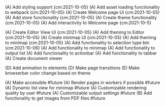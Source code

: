(A) Add styling support {cm:2021-10-05}
(A) Add asset loading functionality to webpack {cm:2021-10-05}
(A) Create Welcome page UI {cm:2021-10-05}
(A) Add store functionality {cm:2021-10-05}
(A) Create theme functionality {cm:2021-10-05}
(A) Add interactivity to Welcome page {cm:2021-10-5}

(A) Create Editor View UI {cm:2021-10-05}
(A) Add theming to Editor {cm:2021-10-05}
(A) Create minimap UI {cm:2021-10-05}
(A) Add theming to minimap {cm:2021-10-05}
(A) Add functionality to selection type btn {cm:2021-10-06}
(A) Add functionality to minimap
(A) Add functionality to output list
(A) Add functionality to actionbar
(A) Add functionality to tabbar
(A) Create document viewer

(D) Add animation to elements
(D) Make page transitions
(E) Make browserbar color change based on theme

(A) Make accessible #future
(A) Render pages in workers if possible #future
(A) Dynamic list view for minimap #future
(A) Customizable rendering quality by user #future
(A) Customizable output settings #future
(B) Add functionality to get images from PDF files #future 


